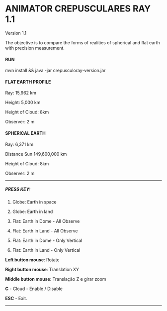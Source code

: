ANIMATOR CREPUSCULARES RAY 1.1
============

Version 1.1

The objective is to compare the forms of realities of spherical and flat earth with precision measurement.

#### RUN
mvn install && java -jar crepusculoray-version.jar

#### FLAT EARTH PROFILE

Ray: 15,962 km

Height: 5,000 km

Height of Cloud: 8km

Observer: 2 m


#### SPHERICAL EARTH
Ray: 6,371 km

Distance Sun 149,600,000 km

Height of Cloud: 8km

Observer: 2 m

-------------------
##### PRESS KEY: 

  1) Globe: Earth in space
  
  2) Globe: Earth in land
  
  3) Flat: Earth in Dome - All Observe
  
  4) Flat: Earth in Land - All Observe
  
  5) Flat: Earth in Dome - Only Vertical
  
  6) Flat: Earth in Land - Only Vertical
  
  **Left button mouse**: Rotate
  
  **Right button mouse**: Translation XY
  
  **Middle button mouse**: Translação Z e girar zoom
  
  **C** - Cloud - Enable / Disable 
  
  **ESC**    - Exit.
  
---------------------------------------
